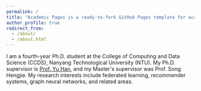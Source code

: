 ```yaml
---
permalink: /
title: "Academic Pages is a ready-to-fork GitHub Pages template for academic personal websites"
author_profile: true
redirect_from: 
  - /about/
  - /about.html
---
```


I am a fourth-year Ph.D. student at the College of Computing and Data Science (CCDS), Nanyang Technological University (NTU). My Ph.D. supervisor is [Prof. Yu Han](https://sites.google.com/site/hanyushomepage/home), and my Master's supervisor was Prof. Song Hengjie. My research interests include federated learning, recommender systems, graph neural networks, and related areas.
